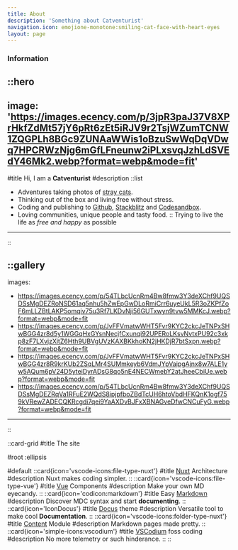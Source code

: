 ```yaml
---
title: About
description: 'Something about Catventurist'
navigation.icon: emojione-monotone:smiling-cat-face-with-heart-eyes
layout: page
---
```


### Information

::hero
---
image: 'https://images.ecency.com/p/3jpR3paJ37V8XPrHkfZdMt57jY6pRt6zEt5iRJV9r2TsjWZumTCNW1ZQGPLh8BGc9ZUNAaWWis1oBzuSwWqDqVDwq7HPCRWzNjg6mGfLFneunw2iPLxsvqJzhLdSVEdY46Mk2.webp?format=webp&mode=fit'
---
#title
Hi, I am a **Catventurist**
#description
::list
- Adventures taking photos of [stray cats](https://ecency.com/@catventurist/posts).
- Thinking out of the box and living free without stress.
- Coding and publishing to [Github](https://github.com/Catventurist), [Stackblitz](https://stackblitz.com/@Micefy) and [Codesandbox](https://codesandbox.io/u/Venturist).
- Loving communities, unique people and tasty food.
::
Trying to live the life as _free and happy_ as possible
---
::

::gallery
---
images:
  - https://images.ecency.com/p/54TLbcUcnRm4Bw8fmw3Y3deXChf9UQSDSsMgDEZRoNSD61aq5nhu5hZwEpGwDLoRmiCrr6uyeUkL5R3oZKPfZoF6mLLZBtLAKP5omqiv75u3Rf7LKDvNji56GUTxwyn9tvw5MMKcJ.webp?format=webp&mode=fit
  - https://images.ecency.com/p/JvFFVmatwWHT5Fvr9KYC2ckcJeTNPxSHwBGG4zr8d5y1WGGqHxGYsnNecjfCxunqi92UPERoLKsvNvtxPU92c3xkp8zF7LXvjzXitZ6Hth9UBVgUVzKAXBKkhoKN2jHKDjR7btSxpn.webp?format=webp&mode=fit
  - https://images.ecency.com/p/JvFFVmatwWHT5Fvr9KYC2ckcJeTNPxSHwBGG4zr8R9krKUb2ZSqLMr4SUMmkeyb6VdmJYpVaipgAjnx8w7ALE1yw5AQum6pV24D5yteiDyrADsG8qo5nE4NECWmebY2atJheeCbiUe.webp?format=webp&mode=fit
  - https://images.ecency.com/p/54TLbcUcnRm4Bw8fmw3Y3deXChf9UQSDSsMgDEZRqVa1RFuE2WQdS8ipjpfboZBdTcUH6htoVbdHFKQnK1ogf759kVRewZADECQKRcgdi7qei9YaAXDvBJFxXBNAGveDfwCNCuFyG.webp?format=webp&mode=fit
---
::

::card-grid
#title
The site

#root
:ellipsis

#default
  ::card{icon='vscode-icons:file-type-nuxt'}
  #title
  [Nuxt](https://nuxt.com/) Architecture
  #description
  Nuxt makes coding simpler.
  ::
  ::card{icon='vscode-icons:file-type-vue'}
  #title
  [Vue](https://vuejs.org/) Components
  #description
  Make your own MD eyecandy.
  ::
  ::card{icon='codicon:markdown'}
  #title
  Easy [Markdown](https://content.nuxtjs.org/guide/writing/markdown/)
  #description
  Discover MDC syntax and start **documenting**.
  ::
  ::card{icon='IconDocus'}
  #title
  [Docus](https://docus.dev/) theme
  #description
  Versatile tool to make cool **Documentation**.
  ::
  ::card{icon='vscode-icons:folder-type-nuxt'}
  #title
  [Content](https://content.nuxtjs.org/) Module
  #description
  Markdown pages made pretty.
  ::
  ::card{icon='simple-icons:vscodium'}
  #title
  [VSCodium](https://vscodium.com/) foss coding
  #description
  No more telemetry or such hinderance.
  ::
::


